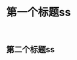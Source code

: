 # 第一个标题ss
<img :src="$withBase('/images/hello.png')" >
<img :src="$withBase('/images/hello.png')" >
<img :src="$withBase('/images/hello.png')" >

## 第二个标题ss
<img :src="$withBase('/images/hello.png')" >